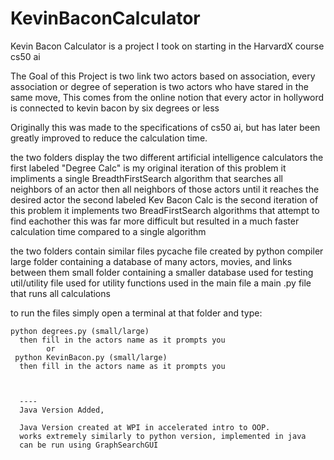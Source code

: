 # KevinBaconCalculator

Kevin Bacon Calculator is a project I took on starting in the HarvardX course cs50 ai

The Goal of this Project is two link two actors based on association,
every association or degree of seperation is two actors who have stared in the same move,
This comes from the online notion that every actor in hollyword is connected to kevin bacon by six degrees or less

Originally this was made to the specifications of cs50 ai, but has later been greatly improved to reduce the calculation time.

the two folders display the two different artificial intelligence calculators
  the first labeled "Degree Calc" is my original iteration of this problem
    it impliments a single BreadthFirstSearch algorithm that 
      searches all neighbors of an actor then all neighbors of those actors until it reaches the desired actor
  the second labeled Kev Bacon Calc is the second iteration of this problem
    it implements two BreadFirstSearch algorithms that attempt to find eachother
      this was far more difficult but resulted in a much faster calculation time compared to a single algorithm
      
  the two folders contain similar files
    pycache file created by python compiler
    large folder containing a database of many actors, movies, and links between them
    small folder containing a smaller database used for testing
    util/utility file used for utility functions used in the main file
    a main .py file that runs all calculations
   
   to run the files simply open a terminal at that folder and type:
   
   
    python degrees.py (small/large)
      then fill in the actors name as it prompts you
            or
     python KevinBacon.py (small/large)
      then fill in the actors name as it prompts you
      
      
      
      ----
      Java Version Added,
      
      Java Version created at WPI in accelerated intro to OOP.
      works extremely similarly to python version, implemented in java
      can be run using GraphSearchGUI
